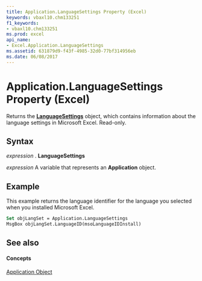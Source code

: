```yaml
---
title: Application.LanguageSettings Property (Excel)
keywords: vbaxl10.chm133251
f1_keywords:
- vbaxl10.chm133251
ms.prod: excel
api_name:
- Excel.Application.LanguageSettings
ms.assetid: 631879d9-f43f-4985-32d0-77bf314956eb
ms.date: 06/08/2017
---
```



# Application.LanguageSettings Property (Excel)

Returns the **[LanguageSettings](http://msdn.microsoft.com/library/936f7d61-87e5-e153-08d4-f8c5c8ef0710%28Office.15%29.aspx)** object, which contains information about the language settings in Microsoft Excel. Read-only.


## Syntax

 _expression_ . **LanguageSettings**

 _expression_ A variable that represents an **Application** object.


## Example

This example returns the language identifier for the language you selected when you installed Microsoft Excel.


```vb
Set objLangSet = Application.LanguageSettings 
MsgBox objLangSet.LanguageID(msoLanguageIDInstall)
```


## See also


#### Concepts


[Application Object](application-object-excel.md)

